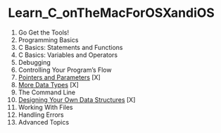 # Learn_C_onTheMacForOSXandiOS

1. Go Get the Tools!
2. Programming Basics
3. C Basics: Statements and Functions
4. C Basics: Variables and Operators
5. Debugging
6. Controlling Your Program’s Flow
7. [Pointers and Parameters](https://github.com/c4arl0s/7PointersAndParameters#7-pointers-and-parameters---content) [X]
8. [More Data Types](https://github.com/c4arl0s/8MoreDataTypes#8-more-data-types---content) [X]
9. The Command Line
10. [Designing Your Own Data Structures](https://github.com/c4arl0s/10DesigningYourOwnDataStructures#10-designing-your-own-data-structures---content) [X]
11. Working With Files
12. Handling Errors
13. Advanced Topics


                       
